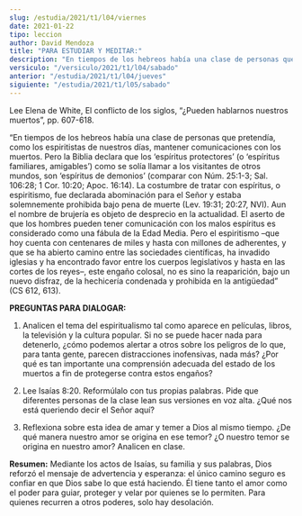 ```yaml
---
slug: /estudia/2021/t1/l04/viernes
date: 2021-01-22
tipo: leccion
author: David Mendoza
title: "PARA ESTUDIAR Y MEDITAR:"
description: "En tiempos de los hebreos había una clase de personas que pretendía, como los espiritistas de nuestros días, mantener comunicaciones con los muertos. Pero la Biblia declara que los ‘espíritus protectores’"
versiculo: "/versiculo/2021/t1/l04/sabado"
anterior: "/estudia/2021/t1/l04/jueves"
siguiente: "/estudia/2021/t1/l05/sabado"
---
```


Lee Elena de White, El conflicto de los siglos, “¿Pueden
hablarnos nuestros muertos”, pp. 607-618.


“En tiempos de los hebreos había una clase de personas que
pretendía, como los espiritistas de nuestros días, mantener
comunicaciones con los muertos. Pero la Biblia declara que los
‘espíritus protectores’ (o ‘espíritus
familiares, amigables’) como se solía llamar a los
visitantes de otros mundos, son ‘espíritus de
demonios’ (comparar con Núm. 25:1-3; Sal. 106:28; 1 Cor.
10:20; Apoc. 16:14). La costumbre de tratar con espíritus, o
espiritismo, fue declarada abominación para el Señor y
estaba solemnemente prohibida bajo pena de muerte (Lev. 19:31; 20:27,
NVI). Aun el nombre de brujería es objeto de desprecio en la
actualidad. El aserto de que los hombres pueden tener
comunicación con los malos espíritus es considerado como una
fábula de la Edad Media. Pero el espiritismo –que hoy
cuenta con centenares de miles y hasta con millones de adherentes, y
que se ha abierto camino entre las sociedades científicas, ha
invadido iglesias y ha encontrado favor entre los cuerpos legislativos
y hasta en las cortes de los reyes–, este engaño colosal,
no es sino la reaparición, bajo un nuevo disfraz, de la
hechicería condenada y prohibida en la antigüedad”
(CS 612, 613).


**PREGUNTAS PARA DIALOGAR:**

1.  Analicen el tema del espiritualismo tal como aparece en
     películas, libros, la televisión y la cultura popular. Si
     no se puede hacer nada para detenerlo, ¿cómo podemos
     alertar a otros sobre los peligros de lo que, para tanta gente,
     parecen distracciones inofensivas, nada más? ¿Por qué
     es tan importante una comprensión adecuada del estado de los
     muertos a fin de protegerse contra estos engaños?

2.  Lee Isaías 8:20. Reformúlalo con tus propias palabras.
     Pide que diferentes personas de la clase lean sus versiones en voz
     alta. ¿Qué nos está queriendo decir el Señor
     aquí?

3.  Reflexiona sobre esta idea de amar y temer a Dios al mismo tiempo.
     ¿De qué manera nuestro amor se origina en ese temor?
     ¿O nuestro temor se origina en nuestro amor? Analicen en clase.


**Resumen:** Mediante los actos de Isaías, su familia y
sus palabras, Dios reforzó el mensaje de advertencia y esperanza:
el único camino seguro es confiar en que Dios sabe lo que
está haciendo. Él tiene tanto el amor como el poder para
guiar, proteger y velar por quienes se lo permiten. Para quienes
recurren a otros poderes, solo hay desolación.
